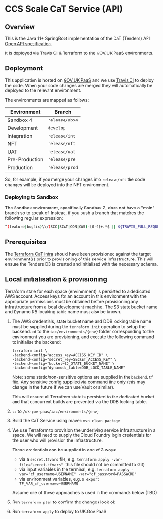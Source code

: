 # CCS Scale CaT Service (API)

## Overview

This is the Java 11+ SpringBoot implementation of the CaT (Tenders) API [Open API specification](https://github.com/Crown-Commercial-Service/ccs-scale-api-definitions/blob/master/cat/CaT-service.yaml).

It is deployed via Travis CI & Terraform to the GOV.UK PaaS environments.

## Deployment

This application is hosted on [GOV.UK PaaS](https://www.cloud.service.gov.uk/) and we use [Travis CI](https://www.travis-ci.com/) to deploy the code.
When your code changes are merged they will automatically be deployed to the relevant environment.

The environments are mapped as follows:

| Environment     | Branch              |
|-----------------|---------------------|
| Sandbox 4       | `release/sbx4`      |
| Development     | `develop`           |
| Integration     | `release/int`       |
| NFT             | `release/nft`    |
| UAT             | `release/uat`    |
| Pre-Production  | `release/pre`  |
| Production      | `release/prod`      |

So, for example, if you merge your changes into `release/nft` the code changes will be deployed into the NFT environment.

### Deploying to Sandbox

The Sandbox environment, specifically Sandbox 2, does not have a "main" branch so to speak of.
Instead, if you push a branch that matches the following regular expression:

```sh
^(feature|bugfix)\\/(SCC|SCAT|CON|CAS)-[0-9]+.*$ || ${TRAVIS_PULL_REQUEST_BRANCH:-$TRAVIS_BRANCH} =~ ^snyk-(upgrade|fix)-[a-z0-9]+$
```

## Prerequisites

The [Terraform CaT infra](https://github.com/Crown-Commercial-Service/ccs-scale-cat-paas-infra) should have been provisioned against the target environment(s) prior to provisioning of this service infrastructure. This will ensure the Tenders DB is created and initialised with the necessary schema.

## Local initialisation & provisioning

Terraform state for each space (environment) is persisted to a dedicated AWS account. Access keys for an account in this environment with the appropriate permissions must be obtained before provisioning any infrastructure from a local development machine. The S3 state bucket name and Dynamo DB locaking table name must also be known.

1. The AWS credentials, state bucket name and DDB locking table name must be supplied during the `terraform init` operation to setup the backend. `cd` to the `iac/environments/{env}` folder corresponding to the environment you are provisioning, and execute the following command to initialise the backend:

   ```
   terraform init \
   -backend-config="access_key=ACCESS_KEY_ID" \
   -backend-config="secret_key=SECRET_ACCESS_KEY" \
   -backend-config="bucket=S3_STATE_BUCKET_NAME" \
   -backend-config="dynamodb_table=DDB_LOCK_TABLE_NAME"
   ```

   Note: some static/non-sensitive options are supplied in the `backend.tf` file. Any sensitive config supplied via command line only (this may change in the future if we can use Vault or similar).

   This will ensure all Terraform state is persisted to the dedicated bucket and that concurrent builds are prevented via the DDB locking table.

2. `cd` to `/uk-gov-paas/iac/environments/{env}`
3. Build the CaT Service using maven `mvn clean package`

4. We use Terraform to provision the underlying service infrastructure in a space. We will need to supply the Cloud Foundry login credentials for the user who will provision the infrastructure.

   These credentials can be supplied in one of 3 ways:

   - via a `secret.tfvars` file, e.g. `terraform apply -var-file="secret.tfvars"` (this file should not be committed to Git)
   - via input variables in the terminal, e.g. `terraform apply -var="cf_username=USERNAME" -var="cf_password=PASSWORD"`
   - via environment variables, e.g. `$ export TF_VAR_cf_username=USERNAME`

   Assume one of these approaches is used in the commands below (TBD)

5. Run `terraform plan` to confirm the changes look ok
6. Run `terraform apply` to deploy to UK.Gov PaaS